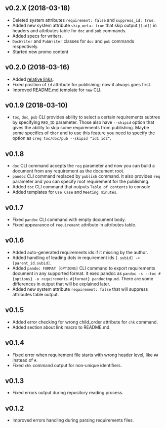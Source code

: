 ## v0.2.X (2018-03-18)
* Deleted system attributes `requirement: false` and `suppress_id: true`.
* Added new system attribute `skip_meta: true` that skip output `[[id]]` in headers and attributes table for `doc` and `pub` commands.
* Added specs for writers.
* `DocWriter` and `PubWriter` classes for `doc` and `pub` commands respectively.
* Started new promo content

## v0.2.0 (2018-03-16)
* Added [relative links](/README.md#relative-links).
* Fixed position of `id` attribute for publishing; now it always goes first.
* Improved README.md template for `new` CLI.

## v0.1.9 (2018-03-10)
* `toc`, `doc`, `pub` CLI provides ability to select a certain requirements subtree by specifying `REQ_ID` parameter. Those also have `--skipid` option that gives the ability to skip some requirements from publishing. Maybe some specifics of `thor` and to use this feature you need to specify the option as `creq toc/doc/pub --skipid "id1 id2"`.

## v0.1.8
* `doc` CLI command accepts the `req` parameter and now you can build a document from any requirement as the document root.
* `pandoc` CLI command replaced by `publish` command. It also provides `req` parameter and you can specify root requirement for the publishing.
* Added `toc` CLI command that outputs `Table of contents` to console
* Added templates for `Use Case` and `Meeting minutes`.

## v0.1.7
* Fixed `pandoc` CLI command with empty document body.
* Fixed appearance of `requirement` attribute in attributes table.

## v0.1.6
* Added auto-generated requirements ids if it missing by the author.
* Added handling of leading dots in requirement ids `[.subid] -> [parent_id.subid]`.
* Added `pandoc FORMAT [OPTIONS]` CLI command to export requirements document in any supported format. It exec pandoc as `pandoc -s --toc #{options} -o requirements.#{format} pandoctmp.md`. There are some differences in output that will be explained later.
* Added new system attribute `requirement: false` that will suppress attributes table output.

## v0.1.5
* Added error checking for wrong child_order attribute for `chk` command.
* Added section about link macro to README.md.

## v0.1.4
* Fixed error when requirement file starts with wrong header level, like `##` instead of `#`.
* Fixed `chk` command output for non-unique identifiers.

## v0.1.3
* Fixed errors output during repository reading process.

## v0.1.2
* Improved errors handling during parsing requirements files.
